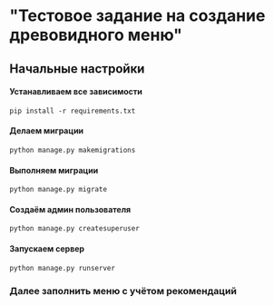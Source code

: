 # "Тестовое задание на создание древовидного меню"
## Начальные настройки 

#### Устанавливаем все зависимости
    pip install -r requirements.txt

#### Делаем миграции
    python manage.py makemigrations

#### Выполняем миграции
    python manage.py migrate

#### Создаём админ пользователя
    python manage.py createsuperuser

#### Запускаем сервер 
    python manage.py runserver 

### Далее заполнить меню с учётом рекомендаций